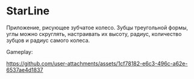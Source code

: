 # StarLine
Приложение, рисующее зубчатое колесо.
Зубцы треугольной формы, углы можно скруглять, настраивать их высоту, радиус, количество зубцов и радиус самого колеса.


Gameplay:

https://github.com/user-attachments/assets/1cf78182-e6c3-496c-a62e-6537ae4d1837

